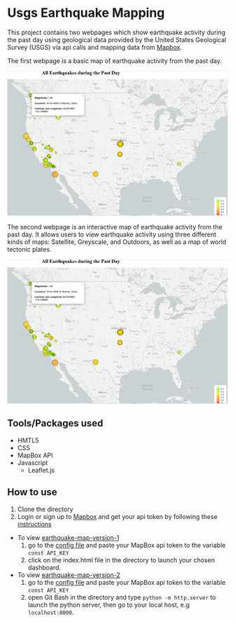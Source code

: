 # Usgs Earthquake Mapping

This project contains two webpages which show earthquake activity during the past day using geological data provided by the United States Geological Survey (USGS) via api calls and mapping data from [Mapbox](https://www.mapbox.com/).

The first webpage is a basic map of earthquake activity from the past day.

![earthquake-map-version-1-image](images/earthquake-map-version-1.PNG)

The second webpage is an interactive map of earthquake activity from the past day. It allows users to view earthquake activity using three different kinds of maps: Satellite, Greyscale, and Outdoors, as well as a map of world tectonic plates.

![earthquake-map-version-1-image](images/earthquake-map-version-1.PNG)



## Tools/Packages used
- HMTL5
- CSS
- MapBox API
- Javascript
  - Leaflet.js



## How to use
1) Clone the directory
2) Login or sign up to [Mapbox](https://www.mapbox.com/) and get your api token by following these [instructions](https://docs.mapbox.com/accounts/guides/tokens/)
  - To view [earthquake-map-version-1](earthquake-map-version-1) 
    1) go to the [config file](/earthquake-map-version-1/static/js/config.js) and paste your MapBox api token to the variable `const API_KEY`
    2) click on the index.html file in the directory to launch your chosen dashboard.
  - To view [earthquake-map-version-2](earthquake-map-version-2) 
    1) go to the [config file](/earthquake-map-version-2/static/js/config.js) and paste your MapBox api token to the variable `const API_KEY`
    2) open Git Bash in the directory and type `python -m http.server` to launch the python server, then go to your local host, e.g `localhost:8000`.

